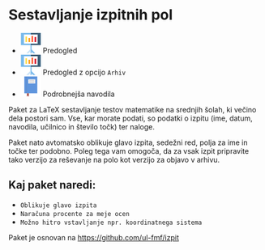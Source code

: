 Sestavljanje izpitnih pol
=========================

* [![Predogled](https://github.com/borbregant/APPR_Bor/blob/master/slike/presentation.svg)](https://vzorecizpita.tiiny.site/) Predogled
* [![Predogled](https://github.com/borbregant/APPR_Bor/blob/master/slike/presentation.svg)](https://imgur.com/a/Mrf48sC) Predogled z opcijo `Arhiv`
* [![Podrobnejša navodila](https://github.com/borbregant/APPR_Bor/blob/master/slike/notebook.svg)](https://github.com/borbregant/izpitgimnazija/blob/main/navodila.mdown) Podrobnejša navodila

Paket za LaTeX sestavljanje testov matematike na srednjih šolah, ki večino dela postori sam. Vse, kar morate podati, so podatki o izpitu (ime, datum, navodila, učilnico in število točk) ter naloge.

Paket nato avtomatsko oblikuje glavo izpita, sedežni red, polja za ime in točke ter podobno. Poleg tega vam omogoča, da za vsak izpit pripravite tako verzijo za reševanje na polo kot verzijo za objavo v arhivu.

## Kaj paket naredi:

* `Oblikuje glavo izpita`
* `Naračuna procente za meje ocen`
* `Možno hitro vstavljanje npr. koordinatnega sistema`

Paket je osnovan na https://github.com/ul-fmf/izpit